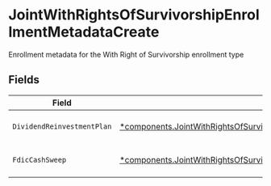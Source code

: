# JointWithRightsOfSurvivorshipEnrollmentMetadataCreate

Enrollment metadata for the With Right of Survivorship enrollment type


## Fields

| Field                                                                                                                                                                                                 | Type                                                                                                                                                                                                  | Required                                                                                                                                                                                              | Description                                                                                                                                                                                           | Example                                                                                                                                                                                               |
| ----------------------------------------------------------------------------------------------------------------------------------------------------------------------------------------------------- | ----------------------------------------------------------------------------------------------------------------------------------------------------------------------------------------------------- | ----------------------------------------------------------------------------------------------------------------------------------------------------------------------------------------------------- | ----------------------------------------------------------------------------------------------------------------------------------------------------------------------------------------------------- | ----------------------------------------------------------------------------------------------------------------------------------------------------------------------------------------------------- |
| `DividendReinvestmentPlan`                                                                                                                                                                            | [*components.JointWithRightsOfSurvivorshipEnrollmentMetadataCreateDividendReinvestmentPlan](../../models/components/jointwithrightsofsurvivorshipenrollmentmetadatacreatedividendreinvestmentplan.md) | :heavy_minus_sign:                                                                                                                                                                                    | Option to auto-enroll in Dividend Reinvestment; defaults to DIVIDEND_REINVESTMENT_ENROLL                                                                                                              | DIVIDEND_REINVESTMENT_ENROLL                                                                                                                                                                          |
| `FdicCashSweep`                                                                                                                                                                                       | [*components.JointWithRightsOfSurvivorshipEnrollmentMetadataCreateFdicCashSweep](../../models/components/jointwithrightsofsurvivorshipenrollmentmetadatacreatefdiccashsweep.md)                       | :heavy_minus_sign:                                                                                                                                                                                    | Option to auto-enroll in FDIC cash sweep; defaults to FDIC_CASH_SWEEP_ENROLL                                                                                                                          | FDIC_CASH_SWEEP_ENROLL                                                                                                                                                                                |